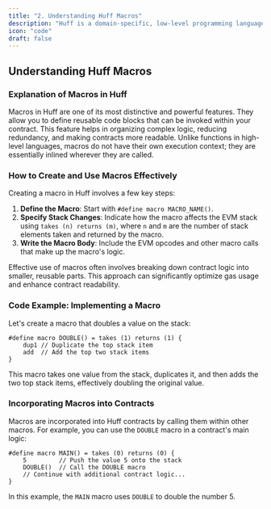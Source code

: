 ```yaml
---
title: "2. Understanding Huff Macros"
description: "Huff is a domain-specific, low-level programming language designed explicitly for writing smart contracts on the Ethereum blockchain."
icon: "code"
draft: false
---
```

## Understanding Huff Macros

### Explanation of Macros in Huff

Macros in Huff are one of its most distinctive and powerful features. They allow you to define reusable code blocks that can be invoked within your contract. This feature helps in organizing complex logic, reducing redundancy, and making contracts more readable. Unlike functions in high-level languages, macros do not have their own execution context; they are essentially inlined wherever they are called.

### How to Create and Use Macros Effectively

Creating a macro in Huff involves a few key steps:

1. **Define the Macro**: Start with `#define macro MACRO_NAME()`.
2. **Specify Stack Changes**: Indicate how the macro affects the EVM stack using `takes (n) returns (m)`, where `n` and `m` are the number of stack elements taken and returned by the macro.
3. **Write the Macro Body**: Include the EVM opcodes and other macro calls that make up the macro's logic.

Effective use of macros often involves breaking down contract logic into smaller, reusable parts. This approach can significantly optimize gas usage and enhance contract readability.

### Code Example: Implementing a Macro

Let's create a macro that doubles a value on the stack:

```huff
#define macro DOUBLE() = takes (1) returns (1) {
    dup1 // Duplicate the top stack item
    add  // Add the top two stack items
}
```

This macro takes one value from the stack, duplicates it, and then adds the two top stack items, effectively doubling the original value.

### Incorporating Macros into Contracts

Macros are incorporated into Huff contracts by calling them within other macros. For example, you can use the `DOUBLE` macro in a contract's main logic:

```huff
#define macro MAIN() = takes (0) returns (0) {
    5         // Push the value 5 onto the stack
    DOUBLE()  // Call the DOUBLE macro
    // Continue with additional contract logic...
}
```

In this example, the `MAIN` macro uses `DOUBLE` to double the number 5.
